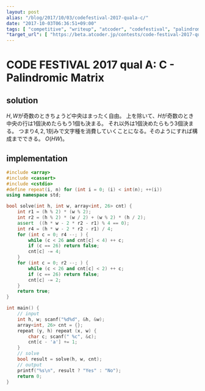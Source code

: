 ```yaml
---
layout: post
alias: "/blog/2017/10/03/codefestival-2017-quala-c/"
date: "2017-10-03T06:36:51+09:00"
tags: [ "competitive", "writeup", "atcoder", "codefestival", "palindrome" ]
"target_url": [ "https://beta.atcoder.jp/contests/code-festival-2017-quala/tasks/code_festival_2017_quala_c" ]
---
```


# CODE FESTIVAL 2017 qual A: C - Palindromic Matrix

## solution

$H, W$が奇数のときちょうど中央はまったく自由。
上を除いて、$H$が奇数のとき中央の行は$1$個決めたらもう$1$個も決まる。
それ以外は$1$個決めたらもう$3$個決まる。
つまり$4, 2, 1$刻みで文字種を消費していくことになる。そのようにすれば構成までできる。
$O(HW)$。

## implementation

``` c++
#include <array>
#include <cassert>
#include <cstdio>
#define repeat(i, n) for (int i = 0; (i) < int(n); ++(i))
using namespace std;

bool solve(int h, int w, array<int, 26> cnt) {
    int r1 = (h % 2) * (w % 2);
    int r2 = (h % 2) * (w / 2) + (w % 2) * (h / 2);
    assert  ((h * w - 2 * r2 - r1) % 4 == 0);
    int r4 = (h * w - 2 * r2 - r1) / 4;
    for (int c = 0; r4 --; ) {
        while (c < 26 and cnt[c] < 4) ++ c;
        if (c == 26) return false;
        cnt[c] -= 4;
    }
    for (int c = 0; r2 --; ) {
        while (c < 26 and cnt[c] < 2) ++ c;
        if (c == 26) return false;
        cnt[c] -= 2;
    }
    return true;
}

int main() {
    // input
    int h, w; scanf("%d%d", &h, &w);
    array<int, 26> cnt = {};
    repeat (y, h) repeat (x, w) {
        char c; scanf(" %c", &c);
        cnt[c - 'a'] += 1;
    }
    // solve
    bool result = solve(h, w, cnt);
    // output
    printf("%s\n", result ? "Yes" : "No");
    return 0;
}
```

